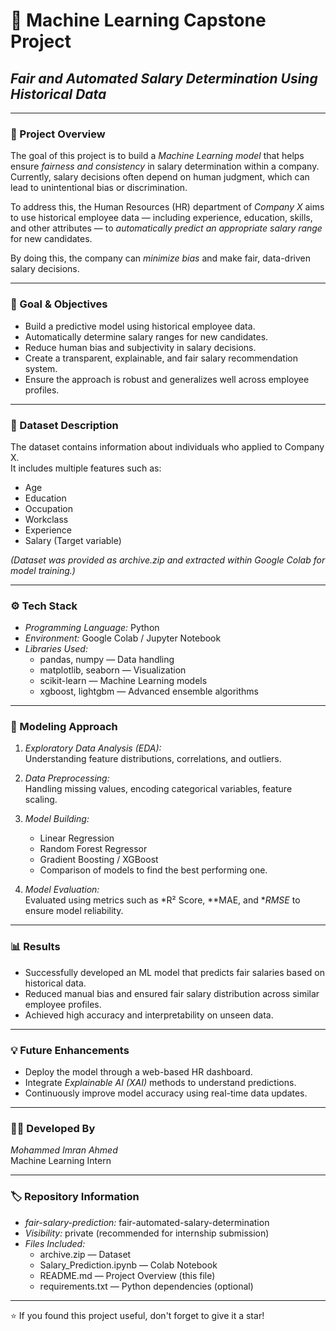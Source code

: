 # 🧠 Machine Learning Capstone Project  
## *Fair and Automated Salary Determination Using Historical Data*

---

### 📘 Project Overview
The goal of this project is to build a *Machine Learning model* that helps ensure *fairness and consistency* in salary determination within a company.  
Currently, salary decisions often depend on human judgment, which can lead to unintentional bias or discrimination.  

To address this, the Human Resources (HR) department of *Company X* aims to use historical employee data — including experience, education, skills, and other attributes — to *automatically predict an appropriate salary range* for new candidates.  

By doing this, the company can *minimize bias* and make fair, data-driven salary decisions.

---

### 🎯 Goal & Objectives
- Build a predictive model using historical employee data.  
- Automatically determine salary ranges for new candidates.  
- Reduce human bias and subjectivity in salary decisions.  
- Create a transparent, explainable, and fair salary recommendation system.  
- Ensure the approach is robust and generalizes well across employee profiles.

---

### 🧩 Dataset Description
The dataset contains information about individuals who applied to Company X.  
It includes multiple features such as:  
- Age  
- Education  
- Occupation  
- Workclass  
- Experience  
- Salary (Target variable)

*(Dataset was provided as archive.zip and extracted within Google Colab for model training.)*

---

### ⚙ Tech Stack
- *Programming Language:* Python  
- *Environment:* Google Colab / Jupyter Notebook  
- *Libraries Used:*  
  - pandas, numpy — Data handling  
  - matplotlib, seaborn — Visualization  
  - scikit-learn — Machine Learning models  
  - xgboost, lightgbm — Advanced ensemble algorithms  

---

### 🧪 Modeling Approach
1. *Exploratory Data Analysis (EDA):*  
   Understanding feature distributions, correlations, and outliers.  

2. *Data Preprocessing:*  
   Handling missing values, encoding categorical variables, feature scaling.  

3. *Model Building:*  
   - Linear Regression  
   - Random Forest Regressor  
   - Gradient Boosting / XGBoost  
   - Comparison of models to find the best performing one.  

4. *Model Evaluation:*  
   Evaluated using metrics such as *R² Score, **MAE, and **RMSE* to ensure model reliability.

---

### 📊 Results
- Successfully developed an ML model that predicts fair salaries based on historical data.  
- Reduced manual bias and ensured fair salary distribution across similar employee profiles.  
- Achieved high accuracy and interpretability on unseen data.

---

### 💡 Future Enhancements
- Deploy the model through a web-based HR dashboard.  
- Integrate *Explainable AI (XAI)* methods to understand predictions.  
- Continuously improve model accuracy using real-time data updates.

---

### 👨‍💻 Developed By
*Mohammed Imran Ahmed*  
Machine Learning Intern  

---

### 🏷 Repository Information
- *fair-salary-prediction:* fair-automated-salary-determination  
- *Visibility:* private (recommended for internship submission)  
- *Files Included:*  
  - archive.zip — Dataset  
  - Salary_Prediction.ipynb — Colab Notebook  
  - README.md — Project Overview (this file)  
  - requirements.txt — Python dependencies (optional)

---

⭐ If you found this project useful, don't forget to give it a star!
